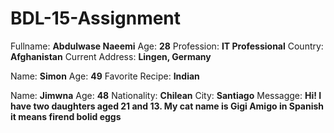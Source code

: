 # BDL-15-Assignment

Fullname: **Abdulwase Naeemi**
Age: **28**
Profession: **IT Professional**
Country: **Afghanistan**
Current Address: **Lingen, Germany**

Name: **Simon**
Age: **49**
Favorite Recipe: **Indian**

Name: **Jimwna**
Age: **48**
Nationality: **Chilean**
City: **Santiago**
Messagge: **Hi! I have two daughters aged 21 and 13. My cat name is Gigi Amigo in Spanish it means firend bolid eggs**


